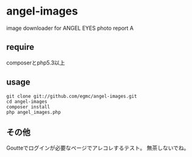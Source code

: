 angel-images
============

image downloader for ANGEL EYES photo report
A

## require

composerとphp5.3以上

## usage

```
git clone git://github.com/egmc/angel-images.git
cd angel-images
composer install
php angel_images.php
```

## その他

Goutteでログインが必要なページでアレコレするテスト。 
無茶しないでね。

